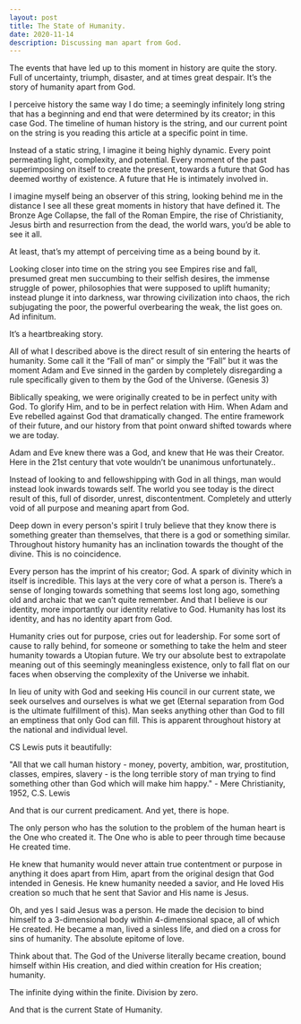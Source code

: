```yaml
---
layout: post
title: The State of Humanity.
date: 2020-11-14
description: Discussing man apart from God. 
---
```


The events that have led up to this moment in history are quite the story. Full of uncertainty, triumph, disaster, and at times great despair. It’s the story of humanity apart from God.

I perceive history the same way I do time; a seemingly infinitely long string that has a beginning and end that were determined by its creator; in this case God. The timeline of human history is the string, and our current point on the string is you reading this article at a specific point in time.

Instead of a static string, I imagine it being highly dynamic. Every point permeating light, complexity, and potential. Every moment of the past superimposing on itself to create the present, towards a future that God has deemed worthy of existence. A future that He is intimately involved in.

I imagine myself being an observer of this string, looking behind me in the distance I see all these great moments in history that have defined it. The Bronze Age Collapse, the fall of the Roman Empire, the rise of Christianity, Jesus birth and resurrection from the dead, the world wars, you’d be able to see it all. 

At least, that’s my attempt of perceiving time as a being bound by it.

Looking closer into time on the string you see Empires rise and fall, presumed great men succumbing to their selfish desires, the immense struggle of power, philosophies that were supposed to uplift humanity; instead plunge it into darkness, war throwing civilization into chaos, the rich subjugating the poor, the powerful overbearing the weak, the list goes on. Ad infinitum.

It’s a heartbreaking story.

All of what I described above is the direct result of sin entering the hearts of humanity. Some call it the “Fall of man” or simply the “Fall” but it was the moment Adam and Eve sinned in the garden by completely disregarding a rule specifically given to them by the God of the Universe. (Genesis 3)

Biblically speaking, we were originally created to be in perfect unity with God. To glorify Him, and to be in perfect relation with Him. When Adam and Eve rebelled against God that dramatically changed. The entire framework of their future, and our history from that point onward shifted towards where we are today.

Adam and Eve knew there was a God, and knew that He was their Creator. Here in the 21st century that vote wouldn’t be unanimous unfortunately.. 

Instead of looking to and fellowshipping with God in all things, man would instead look inwards towards self. The world you see today is the direct result of this, full of disorder, unrest, discontentment. Completely and utterly void of all purpose and meaning apart from God.

Deep down in every person's spirit I truly believe that they know there is something greater than themselves, that there is a god or something similar. Throughout history humanity has an inclination towards the thought of the divine. This is no coincidence. 

Every person has the imprint of his creator; God. A spark of divinity which in itself is incredible. This lays at the very core of what a person is. There’s a sense of longing towards something that seems lost long ago, something old and archaic that we can’t quite remember. And that I believe is our identity, more importantly our identity relative to God. Humanity has lost its identity, and has no identity apart from God.

Humanity cries out for purpose, cries out for leadership. For some sort of cause to rally behind, for someone or something to take the helm and steer humanity towards a Utopian future. We try our absolute best to extrapolate meaning out of this seemingly meaningless existence, only to fall flat on our faces when observing the complexity of the Universe we inhabit. 

In lieu of unity with God and seeking His council in our current state, we seek ourselves and ourselves is what we get (Eternal separation from God is the ultimate fulfillment of this). Man seeks anything other than God to fill an emptiness that only God can fill. This is apparent throughout history at the national and individual level. 


CS Lewis puts it beautifully: 

"All that we call human history - money, poverty, ambition, war, prostitution, classes, empires, slavery - is the long terrible story of man trying to find something other than God which will make him happy." -  Mere Christianity, 1952, C.S. Lewis

And that is our current predicament. And yet, there is hope.

The only person who has the solution to the problem of the human heart is the One who created it. The One who is able to peer through time because He created time.

He knew that humanity would never attain true contentment or purpose in anything it does apart from Him, apart from the original design that God intended in Genesis. He knew humanity needed a savior, and He loved His creation so much that he sent that Savior and His name is Jesus.

Oh, and yes I said Jesus was a person. He made the decision to bind himself to a 3-dimensional body within 4-dimensional space, all of which He created. He became a man, lived a sinless life, and died on a cross for sins of humanity. The absolute epitome of love. 

Think about that. The God of the Universe literally became creation, bound himself within His creation, and died within creation for His creation; humanity.

The infinite dying within the finite. Division by zero.

And that is the current State of Humanity.
